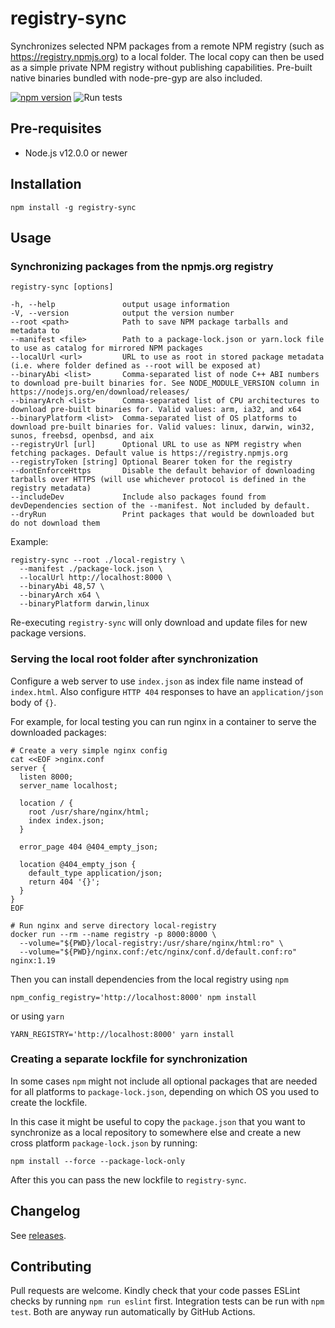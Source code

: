# registry-sync

Synchronizes selected NPM packages from a remote NPM registry (such as https://registry.npmjs.org) to a local folder.
The local copy can then be used as a simple private NPM registry without publishing capabilities. Pre-built native binaries bundled with node-pre-gyp are also included.

[![npm version](https://badge.fury.io/js/registry-sync.svg)](https://badge.fury.io/js/registry-sync)
![Run tests](https://github.com/heikkipora/registry-sync/workflows/Run%20tests/badge.svg)

## Pre-requisites

- Node.js v12.0.0 or newer

## Installation

    npm install -g registry-sync

## Usage

### Synchronizing packages from the npmjs.org registry

    registry-sync [options]

    -h, --help               output usage information
    -V, --version            output the version number
    --root <path>            Path to save NPM package tarballs and metadata to
    --manifest <file>        Path to a package-lock.json or yarn.lock file to use as catalog for mirrored NPM packages
    --localUrl <url>         URL to use as root in stored package metadata (i.e. where folder defined as --root will be exposed at)
    --binaryAbi <list>       Comma-separated list of node C++ ABI numbers to download pre-built binaries for. See NODE_MODULE_VERSION column in https://nodejs.org/en/download/releases/
    --binaryArch <list>      Comma-separated list of CPU architectures to download pre-built binaries for. Valid values: arm, ia32, and x64
    --binaryPlatform <list>  Comma-separated list of OS platforms to download pre-built binaries for. Valid values: linux, darwin, win32, sunos, freebsd, openbsd, and aix
    --registryUrl [url]      Optional URL to use as NPM registry when fetching packages. Default value is https://registry.npmjs.org
    --registryToken [string] Optional Bearer token for the registry
    --dontEnforceHttps       Disable the default behavior of downloading tarballs over HTTPS (will use whichever protocol is defined in the registry metadata)
    --includeDev             Include also packages found from devDependencies section of the --manifest. Not included by default.
    --dryRun                 Print packages that would be downloaded but do not download them

Example:

    registry-sync --root ./local-registry \
      --manifest ./package-lock.json \
      --localUrl http://localhost:8000 \
      --binaryAbi 48,57 \
      --binaryArch x64 \
      --binaryPlatform darwin,linux

Re-executing `registry-sync` will only download and update files for new package versions.

### Serving the local root folder after synchronization

Configure a web server to use `index.json` as index file name instead of `index.html`.
Also configure `HTTP 404` responses to have an `application/json` body of `{}`.

For example, for local testing you can run nginx in a container to serve the downloaded packages:

```
# Create a very simple nginx config
cat <<EOF >nginx.conf
server {
  listen 8000;
  server_name localhost;

  location / {
    root /usr/share/nginx/html;
    index index.json;
  }

  error_page 404 @404_empty_json;

  location @404_empty_json {
    default_type application/json;
    return 404 '{}';
  }
}
EOF

# Run nginx and serve directory local-registry
docker run --rm --name registry -p 8000:8000 \
  --volume="${PWD}/local-registry:/usr/share/nginx/html:ro" \
  --volume="${PWD}/nginx.conf:/etc/nginx/conf.d/default.conf:ro" nginx:1.19
```

Then you can install dependencies from the local registry using `npm`

```
npm_config_registry='http://localhost:8000' npm install
```

or using `yarn`

```
YARN_REGISTRY='http://localhost:8000' yarn install
```

### Creating a separate lockfile for synchronization

In some cases `npm` might not include all optional packages that are needed for all platforms to `package-lock.json`, depending on which OS you used to create the lockfile.

In this case it might be useful to copy the `package.json` that you want to synchronize as a local repository to somewhere else and create a new cross platform `package-lock.json` by running:

```
npm install --force --package-lock-only
```

After this you can pass the new lockfile to `registry-sync`.

## Changelog

See [releases](https://github.com/heikkipora/registry-sync/releases).

## Contributing

Pull requests are welcome. Kindly check that your code passes ESLint checks by running `npm run eslint` first.
Integration tests can be run with `npm test`. Both are anyway run automatically by GitHub Actions.
